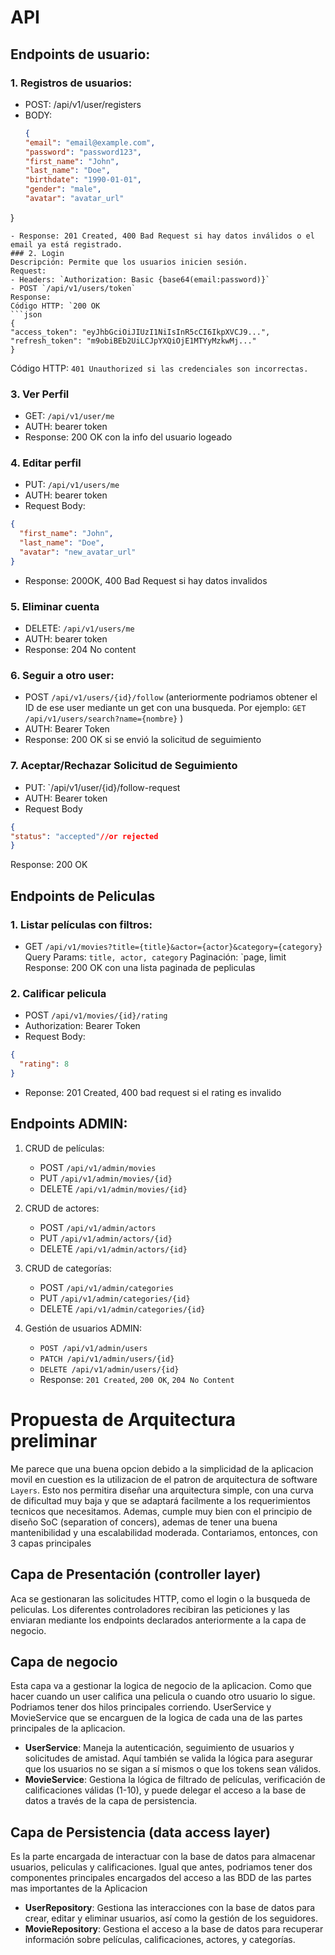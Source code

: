 # API 

## Endpoints de usuario:

### 1. Registros de usuarios:
-  POST: /api/v1/user/registers
- BODY: 
  ```json 
  {
  "email": "email@example.com",
  "password": "password123",
  "first_name": "John",
  "last_name": "Doe",
  "birthdate": "1990-01-01",
  "gender": "male",
  "avatar": "avatar_url"
}
```
- Response: 201 Created, 400 Bad Request si hay datos inválidos o el email ya está registrado.
### 2. Login
Descripción: Permite que los usuarios inicien sesión.
Request:
- Headers: `Authorization: Basic {base64(email:password)}`
- POST `/api/v1/users/token`
Response:
Código HTTP: `200 OK
```json 
{
"access_token": "eyJhbGciOiJIUzI1NiIsInR5cCI6IkpXVCJ9...",
"refresh_token": "m9obiBEb2UiLCJpYXQiOjE1MTYyMzkwMj..."
}
```
Código HTTP: `401 Unauthorized si las credenciales son incorrectas.`


### 3. Ver Perfil 
- GET: `/api/v1/user/me`
- AUTH: bearer token 
- Response: 200 OK con la info del usuario logeado

### 4. Editar perfil
-  PUT: `/api/v1/users/me`
- AUTH: bearer token
- Request Body:
```json 
{
  "first_name": "John",
  "last_name": "Doe",
  "avatar": "new_avatar_url"
}
```
- Response: 200OK, 400 Bad Request si hay datos invalidos 

### 5. Eliminar cuenta
- DELETE: `/api/v1/users/me`
- AUTH: bearer token
- Response: 204 No content

### 6. Seguir a otro user: 

- POST `/api/v1/users/{id}/follow` (anteriormente podriamos obtener el ID de ese user mediante un get con una busqueda. Por ejemplo: `GET /api/v1/users/search?name={nombre}`
)
- AUTH: Bearer Token
- Response: 200 OK si se envió la solicitud de seguimiento 

### 7. Aceptar/Rechazar Solicitud de Seguimiento
- PUT: `/api/v1/user/{id}/follow-request
- AUTH: Bearer token
- Request Body 
```json 
{
"status": "accepted"//or rejected
}
```
Response: 200 OK

## Endpoints de Peliculas 
### 1. Listar películas con filtros:

- GET `/api/v1/movies?title={title}&actor={actor}&category={category}`
Query Params: `title, actor, category`
Paginación: `page, limit
Response: 200 OK con una lista paginada de pepliculas

### 2. Calificar pelicula
- POST `/api/v1/movies/{id}/rating`
- Authorization: Bearer Token
- Request Body:
```json
{
  "rating": 8
}
```
- Reponse: 201 Created, 400 bad request si el rating es invalido

## Endpoints ADMIN:

1. CRUD de películas:
    
    - POST `/api/v1/admin/movies`
    - PUT `/api/v1/admin/movies/{id}`
    - DELETE `/api/v1/admin/movies/{id}`
2. CRUD de actores:
    
    - POST `/api/v1/admin/actors`
    - PUT `/api/v1/admin/actors/{id}`
    - DELETE `/api/v1/admin/actors/{id}`
3. CRUD de categorías:
    
    - POST `/api/v1/admin/categories`
    - PUT `/api/v1/admin/categories/{id}`
    - DELETE `/api/v1/admin/categories/{id}`
4. Gestión de usuarios ADMIN:
    - `POST /api/v1/admin/users`
    - `PATCH /api/v1/admin/users/{id}`
    - `DELETE /api/v1/admin/users/{id}`
    - Response: `201 Created`, `200 OK`, `204 No Content`


# Propuesta de Arquitectura preliminar
Me parece que una buena opcion debido a la simplicidad de la aplicacion movil en cuestion es la utilizacion de el patron de arquitectura de software `Layers`. Esto nos permitira diseñar una arquitectura simple, con una curva de dificultad muy baja y que se adaptará facilmente a los requerimientos tecnicos que necesitamos.
Ademas, cumple muy bien con el principio de diseño SoC (separation of concers), ademas de tener una buena mantenibilidad y una escalabilidad moderada.
Contariamos, entonces, con 3 capas principales

## Capa de Presentación (controller layer)
Aca se gestionaran las solicitudes HTTP, como el login o la busqueda de peliculas. Los diferentes controladores recibiran las peticiones y las enviaran mediante los endpoints declarados anteriormente a la capa de negocio.

## Capa de negocio 
Esta capa va a gestionar la logica de negocio de la aplicacion. Como que hacer cuando un user califica una pelicula o cuando otro usuario lo sigue. Podriamos tener dos hilos principales corriendo. UserService y MovieService que se encarguen de la logica de cada una de las partes principales de la aplicacion. 
- **UserService**: Maneja la autenticación, seguimiento de usuarios y solicitudes de amistad. Aquí también se valida la lógica para asegurar que los usuarios no se sigan a sí mismos o que los tokens sean válidos.
- **MovieService**: Gestiona la lógica de filtrado de películas, verificación de calificaciones válidas (1-10), y puede delegar el acceso a la base de datos a través de la capa de persistencia.

## Capa de Persistencia (data access layer)
Es la parte encargada de interactuar con la base de datos para almacenar usuarios, peliculas y calificaciones. Igual que antes, podriamos tener dos componentes principales encargados del acceso a las BDD de las partes mas importantes de la Aplicacion
- **UserRepository**: Gestiona las interacciones con la base de datos para crear, editar y eliminar usuarios, así como la gestión de los seguidores.
- **MovieRepository**: Gestiona el acceso a la base de datos para recuperar información sobre películas, calificaciones, actores, y categorías.